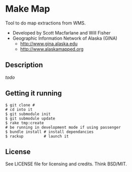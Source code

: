 Make Map
========

Tool to do map extractions from WMS.

* Developed by Scott Macfarlane and Will Fisher
* Geographic Information Network of Alaska (GINA)
  * http://www.gina.alaska.edu
  * http://www.alaskamapped.org

Description
-----------

*todo*

Getting it running
------------------

    $ git clone # 
    # cd into it
    $ git submodule init
    $ git submodule update
    $ rake tmp:create
    # be running in development mode if using passenger
    $ bundle install # install dependancies
    $ rackup         # launch it

License
-------

See LICENSE file for licensing and credits.  Think BSD/MIT.
